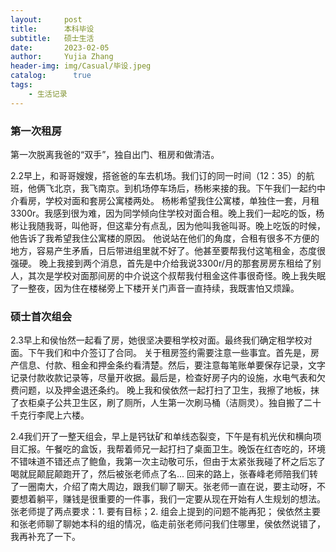 ```yaml
---
layout:     post
title:      本科毕设
subtitle:   硕士生活
date:       2023-02-05
author:     Yujia Zhang
header-img: img/Casual/毕设.jpeg
catalog: 	  true
tags:
    - 生活记录
---
```


### 第一次租房
第一次脱离我爸的“双手”，独自出门、租房和做清洁。

2.2早上，和哥哥嫂嫂，搭爸爸的车去机场。我们订的同一时间（12：35）的航班，他俩飞北京，我飞南京。到机场停车场后，杨彬来接的我。下午我们一起约中介看房，学校对面和套房公寓楼两处。
杨彬希望我住公寓楼，单独住一套，月租3300r。我感到很为难，因为同学倾向住学校对面合租。晚上我们一起吃的饭，杨彬让我随我哥，叫他哥，但这辈分有点乱，因为他叫我爸叫哥。晚上吃饭的时候，他告诉了我希望我住公寓楼的原因。
他说站在他们的角度，合租有很多不方便的地方，容易产生矛盾，日后带进组里就不好了。他甚至要帮我付这笔租金，态度很强硬。
晚上我接到两个消息，首先是中介给我说3300r/月的那套房房东租给了别人，其次是学校对面那间房的中介说这个叔帮我付租金这件事很奇怪。晚上我失眠了一整夜，因为住在楼梯旁上下楼开关门声音一直持续，我既害怕又烦躁。

### 硕士首次组会
2.3早上和侯怡然一起看了房，她很坚决要租学校对面。最终我们确定租学校对面。下午我们和中介签订了合同。
关于租房签约需要注意一些事宜。首先是，房产信息、付款、租金和押金条约看清楚。然后，要注意每笔账单要保存记录，文字记录付款收款记录等，尽量开收据。最后是，检查好房子内的设施，水电气表和欠费问题，以及押金退还条约。
晚上我和侯依然一起打扫了卫生，我擦了地板，抹了衣柜桌子公共卫生区，刷了厕所，人生第一次刷马桶（洁厕灵）。独自搬了二十千克行李爬上六楼。

2.4我们开了一整天组会，早上是钙钛矿和单线态裂变，下午是有机光伏和横向项目汇报。午餐吃的盒饭，我帮着师兄一起打扫了桌面卫生。晚饭在红杏吃的，环境不错味道不错还点了鲍鱼，我第一次主动敬可乐，但由于太紧张我碰了杯之后忘了喝就屁颠屁颠跑开了，然后被张老师点了名...
回来的路上，张春峰老师陪我们转了一圈南大，介绍了南大周边，跟我们聊了聊天。张老师一直在说，要主动呀，不要想着躺平，赚钱是很重要的一件事，我们一定要从现在开始有人生规划的想法。
张老师提了两点要求：1. 要有目标；2. 组会上提到的问题不能再犯；
侯依然主要和张老师聊了聊她本科的组的情况，临走前张老师问我们住哪里，侯依然说错了，我再补充了一下。
